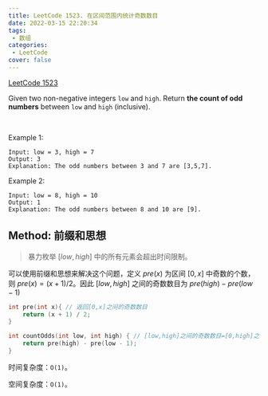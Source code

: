 ```yaml
---
title: LeetCode 1523. 在区间范围内统计奇数数目
date: 2022-03-15 22:20:34
tags:
 - 数组
categories:
 - LeetCode
cover: false
---
```


[LeetCode 1523](https://leetcode-cn.com/problems/count-odd-numbers-in-an-interval-range/)

Given two non-negative integers `low` and `high`. Return **the count of odd numbers** between `low` and `high` (inclusive).

 

Example 1:

    Input: low = 3, high = 7
    Output: 3
    Explanation: The odd numbers between 3 and 7 are [3,5,7].


Example 2:

    Input: low = 8, high = 10
    Output: 1
    Explanation: The odd numbers between 8 and 10 are [9].



## Method: 前缀和思想
> 暴力枚举 $[low,high]$ 中的所有元素会超出时间限制。

可以使用前缀和思想来解决这个问题，定义 $pre(x)$ 为区间 $[0,x]$ 中奇数的个数，则 $pre(x)=(x+1)/2$。因此 $[low,high]$ 之间的奇数数目为 $pre(high) − pre(low−1)$

```cpp
int pre(int x){ // 返回[0,x]之间的奇数数目
    return (x + 1) / 2;
}

int countOdds(int low, int high) { // [low,high]之间的奇数数目=[0,high]之间的奇数数目-[0,low-1]之间的奇数数目
    return pre(high) - pre(low - 1);
}
```

时间复杂度：`O(1)`。

空间复杂度：`O(1)`。